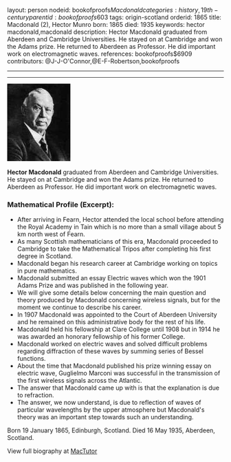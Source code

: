 layout: person
nodeid: bookofproofs$Macdonald
categories: history,19th-century
parentid: bookofproofs$603
tags: origin-scotland
orderid: 1865
title: Macdonald (2), Hector Munro
born: 1865
died: 1935
keywords: hector macdonald,macdonald
description: Hector Macdonald graduated from Aberdeen and Cambridge Universities. He stayed on at Cambridge and won the Adams prize. He returned to Aberdeen as Professor. He did important work on electromagnetic waves.
references: bookofproofs$6909
contributors: @J-J-O'Connor,@E-F-Robertson,bookofproofs

---



---

![Macdonald.jpg](https://github.com/bookofproofs/bookofproofs.github.io/blob/main/_sources/_assets/images/portraits/Macdonald.jpg?raw=true)

**Hector Macdonald** graduated from Aberdeen and Cambridge Universities. He stayed on at Cambridge and won the Adams prize. He returned to Aberdeen as Professor. He did important work on electromagnetic waves.

### Mathematical Profile (Excerpt):
* After arriving in Fearn, Hector attended the local school before attending the Royal Academy in Tain which is no more than a small village about 5 km north west of Fearn.
* As many Scottish mathematicians of this era, Macdonald proceeded to Cambridge to take the Mathematical Tripos after completing his first degree in Scotland.
* Macdonald began his research career at Cambridge working on topics in pure mathematics.
* Macdonald submitted an essay Electric waves which won the 1901 Adams Prize and was published in the following year.
* We will give some details below concerning the main question and theory produced by Macdonald concerning wireless signals, but for the moment we continue to describe his career.
* In 1907 Macdonald was appointed to the Court of Aberdeen University and he remained on this administrative body for the rest of his life.
* Macdonald held his fellowship at Clare College until 1908 but in 1914 he was awarded an honorary fellowship of his former College.
* Macdonald worked on electric waves and solved difficult problems regarding diffraction of these waves by summing series of Bessel functions.
* About the time that Macdonald published his prize winning essay on electric wave, Guglielmo Marconi was successful in the transmission of the first wireless signals across the Atlantic.
* The answer that Macdonald came up with is that the explanation is due to refraction.
* The answer, we now understand, is due to reflection of waves of particular wavelengths by the upper atmosphere but Macdonald's theory was an important step towards such an understanding.

Born 19 January 1865, Edinburgh, Scotland. Died 16 May 1935, Aberdeen, Scotland.

View full biography at [MacTutor](https://mathshistory.st-andrews.ac.uk/Biographies/Macdonald/)
